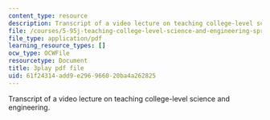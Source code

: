 ```yaml
---
content_type: resource
description: Transcript of a video lecture on teaching college-level science and engineering.
file: /courses/5-95j-teaching-college-level-science-and-engineering-spring-2009/61f24314add9e296966020ba4a262825_S9uGFKoRGUU.pdf
file_type: application/pdf
learning_resource_types: []
ocw_type: OCWFile
resourcetype: Document
title: 3play pdf file
uid: 61f24314-add9-e296-9660-20ba4a262825
---
```

Transcript of a video lecture on teaching college-level science and engineering.